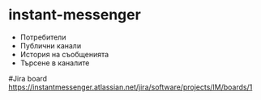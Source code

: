# instant-messenger
 * Потребители
 * Публични канали
 * История на съобщенията
 * Търсене в каналите

#Jira board 
https://instantmessenger.atlassian.net/jira/software/projects/IM/boards/1
